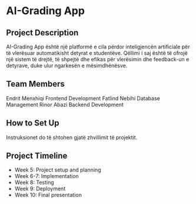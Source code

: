 # AI-Grading App

## Project Description
AI-Grading App është një platformë e cila përdor inteligjencën artificiale për të vlerësuar automatikisht detyrat e studentëve. Qëllimi i saj është të ofrojë një sistem të drejtë, të shpejtë dhe efikas për vlerësimin dhe feedback-un e detyrave, duke ulur ngarkesën e mësimdhënësve.

## Team Members
Endrit Menxhiqi Frontend Development
Fatlind Nebihi  Database Management
Rinor Abazi     Backend Development

## How to Set Up
Instruksionet do të shtohen gjatë zhvillimit të projektit.

## Project Timeline
- Week 5: Project setup and planning  
- Week 6-7: Implementation  
- Week 8: Testing  
- Week 9: Deployment  
- Week 10: Final presentation
